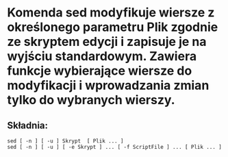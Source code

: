 # Komenda sed modyfikuje wiersze z określonego parametru Plik zgodnie ze skryptem edycji i zapisuje je na wyjściu standardowym. Zawiera funkcje wybierające wiersze do modyfikacji i wprowadzania zmian tylko do wybranych wierszy.

## Składnia:
```sed [ -n ] [ -u ] Skrypt  [ Plik ... ]```
\
```sed [ -n ] [ -u ] [ -e Skrypt ] ... [ -f ScriptFile ] ... [ Plik ... ]```
